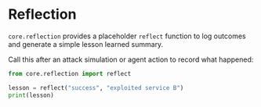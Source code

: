 # Reflection

`core.reflection` provides a placeholder `reflect` function to log outcomes and generate a simple lesson learned summary.

Call this after an attack simulation or agent action to record what happened:

```python
from core.reflection import reflect

lesson = reflect("success", "exploited service B")
print(lesson)
```
